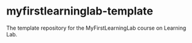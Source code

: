 # myfirstlearninglab-template
The template repository for the MyFirstLearningLab course on Learning Lab.
